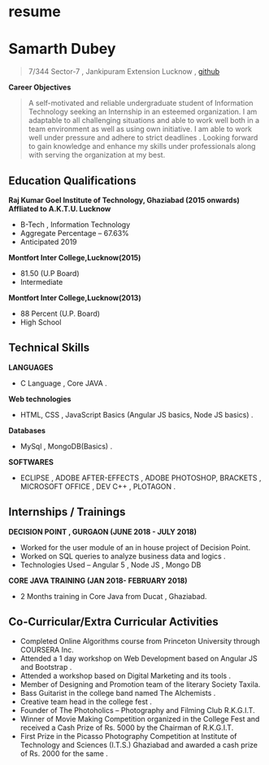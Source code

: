 # resume
# Samarth Dubey
>7/344 Sector-7 , Jankipuram Extension Lucknow , [github](github.com/samarthdubey5)

**Career Objectives**
>A self-motivated and reliable undergraduate student of Information Technology seeking an Internship in an
esteemed organization. I am adaptable to all challenging situations and able to work well both in a team
environment as well as using own initiative. I am able to work well under pressure and adhere to strict
deadlines . Looking forward to gain knowledge and enhance my skills under professionals along with serving
the organization at my best.

## Education Qualifications
**Raj Kumar Goel Institute of Technology, Ghaziabad (2015 onwards)**  
__Affliated to A.K.T.U. Lucknow__
- B-Tech , Information Technology
- Aggregate Percentage – 67.63%
- Anticipated 2019 

**Montfort Inter College,Lucknow(2015)**
- 81.50 (U.P Board)
- Intermediate  

**Montfort Inter College,Lucknow(2013)**
- 88 Percent (U.P. Board)
- High School
 
## Technical Skills
 
**LANGUAGES**
- C Language , Core JAVA .  

**Web technologies**
- HTML, CSS , JavaScript Basics (Angular JS basics, Node JS basics) .  

**Databases**
- MySql , MongoDB(Basics) . 

**SOFTWARES**
- ECLIPSE , ADOBE AFTER-EFFECTS , ADOBE PHOTOSHOP, BRACKETS , MICROSOFT OFFICE , DEV C++ ,
PLOTAGON .

## Internships / Trainings ##

**DECISION POINT , GURGAON (JUNE 2018 - JULY 2018)**
- Worked for the user module of an in house project of Decision Point.
- Worked on SQL queries to analyze business data and logics .
- Technologies Used – Angular 5 , Node JS , Mongo DB

**CORE JAVA TRAINING (JAN 2018- FEBRUARY 2018)**
- 2 Months training in Core Java from Ducat , Ghaziabad.

## Co-Curricular/Extra Curricular Activities ##

- Completed Online Algorithms course from Princeton University through COURSERA Inc.
- Attended a 1 day workshop on Web Development based on Angular JS and Bootstrap .
- Attended a workshop based on Digital Marketing and its tools .
- Member of Designing and Promotion team of the literary Society Taxila.
- Bass Guitarist in the college band named The Alchemists .
- Creative team head in the college fest .
- Founder of The Photoholics – Photography and Filming Club R.K.G.I.T.
- Winner of Movie Making Competition organized in the College Fest and received a Cash Prize of Rs. 5000 by the
  Chairman of R.K.G.I.T.
- First Prize in the Picasso Photography Competition at Institute of Technology and Sciences (I.T.S.) Ghaziabad and
  awarded a cash prize of Rs. 2000 for the same .
